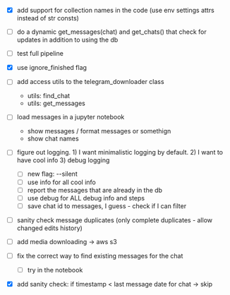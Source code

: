 - [x] add support for collection names in the code (use env settings attrs instead of str consts)
- [ ] do a dynamic get_messages(chat) and get_chats() that check for updates in addition to using the db

- [ ] test full pipeline
- [x] use ignore_finished flag

- [ ] add access utils to the telegram_downloader class
  - utils: find_chat
  - utils: get_messages
- [ ] load messages in a jupyter notebook
    - show messages / format messages or somethign
	- show chat names


- [ ] figure out logging. 1) I want minimalistic logging by default. 2) I want to have cool info 3) debug logging
  - [ ] new flag: --silent
  - [ ] use info for all cool info
  - [ ] report the messages that are already in the db
  - [ ] use debug for ALL debug info and steps
  - [ ] save chat id to messages, I guess - check if I can filter 

- [ ] sanity check message duplicates (only complete duplicates - allow changed edits history)
- [ ] add media downloading -> aws s3


- [ ] fix the correct way to find existing messages for the chat
  - [ ] try in the notebook
- [x] add sanity check: if timestamp < last message date for chat -> skip